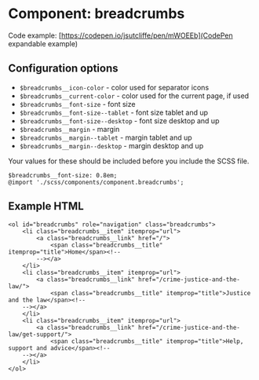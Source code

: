 # Component: breadcrumbs

Code example: [https://codepen.io/jsutcliffe/pen/mWOEEb](CodePen expandable example)

## Configuration options

* `$breadcrumbs__icon-color` - color used for separator icons
* `$breadcrumbs__current-color` - color used for the current page, if used
* `$breadcrumbs__font-size` - font size
* `$breadcrumbs__font-size--tablet` - font size tablet and up
* `$breadcrumbs__font-size--desktop` - font size desktop and up
* `$breadcrumbs__margin` - margin
* `$breadcrumbs__margin--tablet` - margin tablet and up
* `$breadcrumbs__margin--desktop` - margin desktop and up

Your values for these should be included before you include the SCSS file.

    $breadcrumbs__font-size: 0.8em;
    @import './scss/components/component.breadcrumbs';

## Example HTML

    <ol id="breadcrumbs" role="navigation" class="breadcrumbs">
        <li class="breadcrumbs__item" itemprop="url">
            <a class="breadcrumbs__link" href="/">
                <span class="breadcrumbs__title" itemprop="title">Home</span><!--
            --></a>
        </li>
        <li class="breadcrumbs__item" itemprop="url">
            <a class="breadcrumbs__link" href="/crime-justice-and-the-law/">
                <span class="breadcrumbs__title" itemprop="title">Justice and the law</span><!--
        --></a>
        </li>
        <li class="breadcrumbs__item" itemprop="url">
            <a class="breadcrumbs__link" href="/crime-justice-and-the-law/get-support/">
                <span class="breadcrumbs__title" itemprop="title">Help, support and advice</span><!--
        --></a>
        </li>
    </ol>
